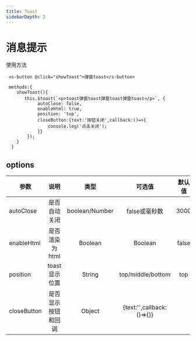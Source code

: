 ```yaml
---
title: Toast
sidebarDepth: 2
---
```


# 消息提示
<ClientOnly><toast-demo></toast-demo></ClientOnly>
使用方法

```
 <s-button @click="showToast">弹窗toast</s-button>

 methods:{
    showToast(){
       this.$toast(`<p>toast弹窗toast弹窗toast弹窗toast</p>`, {
            autoClose: false,
            enableHtml: true,
            position: 'top',
            closeButton:{text:'按钮关闭',callback:()=>{
                console.log('点击关闭');
            }}
        });
    }
  }
```
## options

参数 | 说明 | 类型|可选值|默认值
--|:--:|:--:|:--:|:--:
autoClose|是否自动关闭 | boolean/Number|false或毫秒数|3000
enableHtml|是否渲染为html|Boolean|Boolean|false
position| toast显示位置| String|top/middle/bottom|top
closeButton|是否显示按钮和回调|Object|{text:'',callback:()=>{}}|

